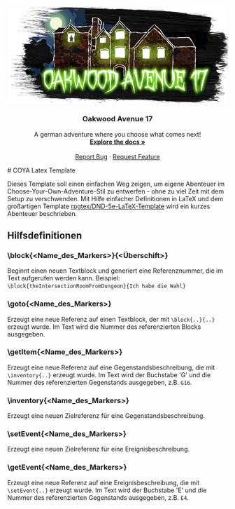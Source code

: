 <!-- PROJECT LOGO -->
<p align="center">
  <a href="https://github.com/bearbob/Oakwood-Avenue-17">
    <img src="img/repo_cover.jpg" alt="Logo" width="700">
  </a>

  <h3 align="center">Oakwood Avenue 17</h3>

  <p align="center">
    A german adventure where you choose what comes next!
    <br />
    <a href="https://github.com/bearbob/Oakwood-Avenue-17/wiki"><strong>Explore the docs »</strong></a>
    <br />
    <br />
    <a href="https://github.com/bearbob/Oakwood-Avenue-17/issues/new">Report Bug</a>
    ·
    <a href="https://github.com/bearbob/Oakwood-Avenue-17/issues">Request Feature</a>
  </p>
</p>
# COYA Latex Template

Dieses Template soll einen einfachen Weg zeigen, um eigene Abenteuer im Choose-Your-Own-Adventure-Stil zu entwerfen - ohne zu viel Zeit mit dem Setup zu verschwenden.
Mit Hilfe einfacher Definitionen in LaTeX und dem großartigen Template [rpgtex/DND-5e-LaTeX-Template](https://github.com/rpgtex/DND-5e-LaTeX-Template) wird ein kurzes Abenteuer beschrieben.

## Hilfsdefinitionen

### \block{<Name_des_Markers>}{<Überschift>}

Beginnt einen neuen Textblock und generiert eine Referenznummer, die im Text aufgerufen werden kann.
Beispiel: ```\block{theIntersectionRoomFromDungeon}{Ich habe die Wahl}```

### \goto{<Name_des_Markers>}

Erzeugt eine neue Referenz auf einen Textblock, der mit `\block{..}{..}` erzeugt wurde.
Im Text wird die Nummer des referenzierten Blocks ausgegeben.

### \getItem{<Name_des_Markers>}

Erzeugt eine neue Referenz auf eine Gegenstandsbeschreibung, die mit `\inventory{..}` erzeugt wurde.
Im Text wird der Buchstabe 'G' und die Nummer des referenzierten Gegenstands ausgegeben, z.B. `G16`.

### \inventory{<Name_des_Markers>}

Erzeugt eine neuen Zielreferenz für eine Gegenstandsbeschreibung.

### \setEvent{<Name_des_Markers>}

Erzeugt eine neuen Zielreferenz für eine Ereignisbeschreibung.

### \getEvent{<Name_des_Markers>}

Erzeugt eine neue Referenz auf eine Ereignisbeschreibung, die mit `\setEvent{..}` erzeugt wurde.
Im Text wird der Buchstabe 'E' und die Nummer des referenzierten Gegenstands ausgegeben, z.B. `E4`.
